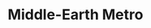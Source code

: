 ---
layout: '../layouts/MapLayout.astro'
title: 'Middle-Earth Metro'
mapUrl: 'maps/middle-earth.svg'
mapAlt: 'Metro map of Middle-Earth'
---